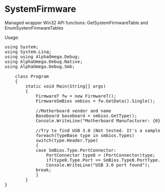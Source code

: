 # SystemFirmware
Managed wrapper Win32 API functions: GetSystemFirmwareTable and EnumSystemFirmwareTables

Usage:
<pre>
using System;
using System.Linq;
using using AlphaOmega.Debug;
using AlphaOmega.Debug.Native;
using AlphaOmega.Debug.Smb;

	class Program
	{
		static void Main(String[] args)
		{
			FirmwareT<FirmwareSmBios> fw = new FirmwareT<FirmwareSmBios>();
			FirmwareSmBios smbios = fw.GetData().Single();

			//Motherboard vendor and name
			Baseboard baseboard = smbios.GetType<Baseboard>();
			Console.WriteLine("Motherboard Manufacturer: {0} Name: {1}",baseboard.Manufacturer,baseboard.Product);

			//Try to find USB 3.0 (Not tested. It's a sample)
			foreach(TypeBase type in smbios.Types)
  			switch(type.Header.Type)
  			{
  			case SmBios.Type.PortConnector:
    			PortConnector type8 = (PortConnector)type;
    			if(type8.Type.Port == SmBios.Type8.PortType.USB && type8.InternalReferenceDesignator.StartsWith("USB_3"))
      			Console.WriteLine("USB 3.0 port found");
    		break;
  			}
		}
}
</pre>
